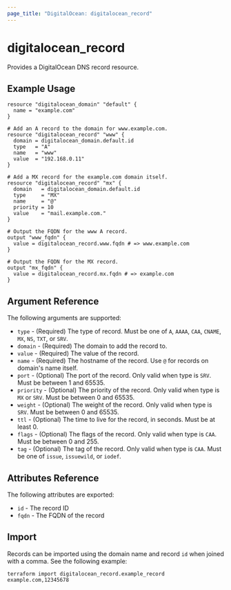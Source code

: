 ```yaml
---
page_title: "DigitalOcean: digitalocean_record"
---
```


# digitalocean\_record

Provides a DigitalOcean DNS record resource.

## Example Usage

```hcl
resource "digitalocean_domain" "default" {
  name = "example.com"
}

# Add an A record to the domain for www.example.com.
resource "digitalocean_record" "www" {
  domain = digitalocean_domain.default.id
  type   = "A"
  name   = "www"
  value  = "192.168.0.11"
}

# Add a MX record for the example.com domain itself.
resource "digitalocean_record" "mx" {
  domain   = digitalocean_domain.default.id
  type     = "MX"
  name     = "@"
  priority = 10
  value    = "mail.example.com."
}

# Output the FQDN for the www A record.
output "www_fqdn" {
  value = digitalocean_record.www.fqdn # => www.example.com
}

# Output the FQDN for the MX record.
output "mx_fqdn" {
  value = digitalocean_record.mx.fqdn # => example.com
}
```

## Argument Reference

The following arguments are supported:

* `type` - (Required) The type of record. Must be one of `A`, `AAAA`, `CAA`, `CNAME`, `MX`, `NS`, `TXT`, or `SRV`.
* `domain` - (Required) The domain to add the record to.
* `value` - (Required) The value of the record.
* `name` - (Required) The hostname of the record. Use `@` for records on domain's name itself.
* `port` - (Optional) The port of the record. Only valid when type is `SRV`.  Must be between 1 and 65535.
* `priority` - (Optional) The priority of the record. Only valid when type is `MX` or `SRV`. Must be between 0 and 65535.
* `weight` - (Optional) The weight of the record. Only valid when type is `SRV`.  Must be between 0 and 65535.
* `ttl` - (Optional) The time to live for the record, in seconds. Must be at least 0.
* `flags` - (Optional) The flags of the record. Only valid when type is `CAA`. Must be between 0 and 255.
* `tag` - (Optional) The tag of the record. Only valid when type is `CAA`. Must be one of `issue`, `issuewild`, or `iodef`.

## Attributes Reference

The following attributes are exported:

* `id` - The record ID
* `fqdn` - The FQDN of the record

## Import

Records can be imported using the domain name and record `id` when joined with a comma. See the following example:

```
terraform import digitalocean_record.example_record example.com,12345678
```

